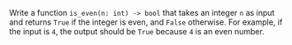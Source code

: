 Write a function `is_even(n: int) -> bool` that takes an integer `n` as input and returns `True` if the integer is even, and `False` otherwise. For example, if the input is `4`, the output should be `True` because `4` is an even number.
